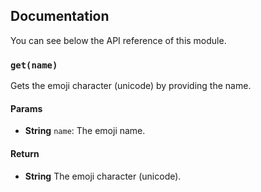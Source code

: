 ## Documentation

You can see below the API reference of this module.

### `get(name)`
Gets the emoji character (unicode) by providing the name.

#### Params
- **String** `name`: The emoji name.

#### Return
- **String** The emoji character (unicode).


